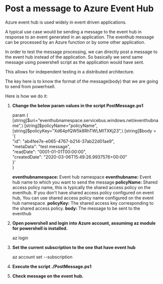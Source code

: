 # Post a message to Azure Event Hub

Azure event hub is used widely in event driven applications. 

A typical use case would be sending a message to the event hub in response to an event generated in an application. 
The eventhub message can be processed by an Azure function or by some other application.

In order to test the message processing, we can directly post a message to the event hub instead of the application.
So basically we send same message using powershell script as the application would have sent.

This allows for independent testing in a distributed architecture.

The key here is to know the format of the message(body) that we are going to send from powerhsell.

Here is how we do it:

1. **Change the below param values in the script PostMessage.ps1**

    param (\
        [string]$uri="eventhubnamespace.servicebus.windows.net/eventhubname",\
        [string]$policyName="policyName",\
        [string]$policyKey="Xd64pfQW5k8RhTWLMITXKj23",\
        [string]$body = '{\
        "id": "ab4fee7e-e065-4767-b214-37ab22d01ae9",\
        "metaData": "test message",\
        "readDate": "0001-01-01T00:00:00",\
        "createdDate": "2020-03-06T15:49:26.9937576+00:00"\
        }'\
    )

    **eventhubnamespace:** Event hub namespace
    **eventhubname:** Event hub name to which you want to send the message
    **policyName:** Shared access policy name, this is typically the shared access policy on the eventhub. If you don't have shared access policy configured on event hub, You can use shared access policy name configured on the event hub namespace.
    **policyKey:** The shared access key corresponding to the shared access policy.
    **body:** The message to be sent to the eventhub

2. **Open powershell and login into Azure account, assumimg az module for powershell is installed.**

    az login

3. **Set the current subscription to the one that have event hub**

    az account set --subscription <subscriptionid>

4. **Execute the script ./PostMessage.ps1**

5. **Check message on the event hub.**

